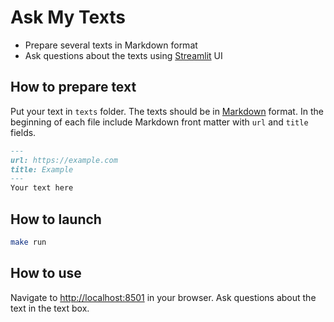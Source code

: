 # Ask My Texts


- Prepare several texts in Markdown format
- Ask questions about the texts using [Streamlit](https://www.streamlit.io/) UI


## How to prepare text

Put your text in `texts` folder.
The texts should be in [Markdown](https://en.wikipedia.org/wiki/Markdown) format.
In the beginning of each file include Markdown front matter with `url` and `title` fields.

```markdown
---
url: https://example.com
title: Example
---
Your text here
```


## How to launch

```sh
make run
```


## How to use

Navigate to [http://localhost:8501](http://localhost:8501) in your browser.
Ask questions about the text in the text box.